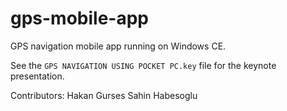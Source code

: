 # gps-mobile-app
GPS navigation mobile app running on Windows CE.

See the `GPS NAVIGATION USING POCKET PC.key` file for the keynote presentation.

Contributors:
Hakan Gurses
Sahin Habesoglu
